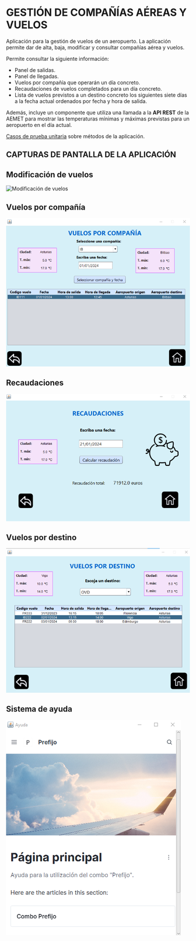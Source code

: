 # GESTIÓN DE COMPAÑÍAS AÉREAS Y VUELOS

Aplicación para la gestión de vuelos de un aeropuerto.
La aplicación permite dar de alta, baja, modificar y consultar compañías aérea y vuelos.

Permite consultar la siguiente información:
- Panel de salidas.
- Panel de llegadas.
- Vuelos por compañía que operarán un día concreto.
- Recaudaciones de vuelos completados para un día concreto.
- Lista de vuelos previstos a un destino concreto los siguientes siete días a la fecha actual ordenados por fecha y hora de salida.

Además, incluye un componente que utiliza una llamada a la **API REST** de la AEMET para mostrar las temperaturas mínimas y máximas previstas para un aeropuerto en el día actual.

[Casos de prueba unitaria](https://github.com/noeliarozado/NUnitAutobusesApp.git) sobre métodos de la aplicación.

## CAPTURAS DE PANTALLA DE LA APLICACIÓN

## Modificación de vuelos

![Modificación de vuelos](/images/Modificacióndevuelos.png)

## Vuelos por compañía

![Vuelos por compañía](/images/Vuelosporcompañía.png)

## Recaudaciones

![Recaudaciones](/images/Recaudaciones.png)

## Vuelos por destino

![Vuelos por destino](/images/Vuelospordestino.png)

## Sistema de ayuda

![Sistema de ayuda](/images/Sistemadeayuda.png)
